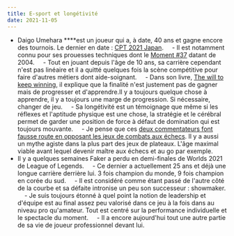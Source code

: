 ```yaml
---
title: E-sport et longétivité
date: 2021-11-05
---
```


- Daigo Umehara ****est un joueur qui a, à date, 40 ans et gagne encore des tournois. Le dernier en date : [CPT 2021 Japan]([https://www.youtube.com/watch?v=3xvrnVu3KgM](https://www.youtube.com/watch?v=3xvrnVu3KgM)).
    - Il est notamment connu pour ses prouesses techniques dont le [Moment #37]([https://www.youtube.com/watch?v=JzS96auqau0&ab_channel=evo2kvids](https://www.youtube.com/watch?v=JzS96auqau0&ab_channel=evo2kvids)) datant de 2004.
    - Tout en jouant depuis l'âge de 10 ans, sa carrière cependant n'est pas linéaire et il a quitté quelques fois la scène compétitive pour faire d'autres métiers dont aide-soignant.
    - Dans son livre, [The will to keep winning]([https://www.goodreads.com/en/book/show/31348105](https://www.goodreads.com/en/book/show/31348105)), il explique que la finalité n'est justement pas de gagner mais de progresser et d'apprendre.Il y a toujours quelque chose à apprendre, il y a toujours une marge de progression. Si nécessaire, changer de jeu.
    - Sa longétivité est un témoignage que même si les réflexes et l'aptitude physique est une chose, la stratégie et le cérébral permet de garder une position de force à défaut de domination qui est toujours mouvante.
    - Je pense que ces [deux commentateurs font fausse route en opposant les jeux de combats aux échecs]([https://www.youtube.com/watch?v=LajNC_KZn0M](https://www.youtube.com/watch?v=LajNC_KZn0M)). Il y a aussi un mythe agiste dans la plus part des jeux de plateaux. L'âge maximal viable avant lequel devenir maître aux échecs et au go par exemple.
- Il y a quelques semaines Faker a perdu en demi-finales de Worlds 2021 de League of Legends.
    - Ce dernier a actuellement 25 ans et déjà une longue carrière derrière lui. 3 fois champion du monde, 9 fois champion en corée du sud.
    - Il est considéré comme étant passé de l'autre côté de la courbe et sa défaite intronise un peu son successeur : showmaker.
    - Je suis toujours étonné à quel point la notion de leadership et d'équipe est au final assez peu valorisé dans ce jeu à la fois dans au niveau pro qu'amateur. Tout est centré sur la performance individuelle et le spectacle du moment.
    - Il a encore aujourd'hui tout une autre partie de sa vie de joueur professionnel devant lui.
